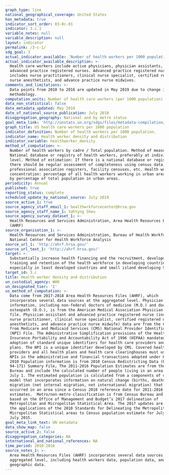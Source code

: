 ```yaml
---
graph_type: line
national_geographical_coverage: United States
has_metadata: true
indicator_sort_order: 03-0c-01
indicator: 3.c.1
variable_notes: null
variable_description: null
layout: indicator
permalink: /3-c-1/
sdg_goal: 3
actual_indicator_available: 'Number of health workers per 1000 population and by metropolitan status '
actual_indicator_available_description: >-
  Health care workers include active physicians, physician assistants, and
  advanced practice registered nurses. Advanced practice registered nurses
  includes nurse practitioners, clinical nurse specialist, certified registered
  nurse anesthetists, and advance practice nurse midwives.
comments_and_limitations: >-
  Data points from 2010 to 2016 are updated in May 2019 due to change in
  methodology.
computation_units: Number of health care workers (per 1000 population)
data_non_statistical: false
date_metadata_updated: May 2019
date_of_national_source_publication: July 2018
disaggregation_geography: National and by metro status
goal_meta_link: 'http://unstats.un.org/sdgs/files/metadata-compilation/Metadata-Goal-3.pdf'
graph_title: US health care workers per 1000 population
indicator_definition: Number of health workers per 1000 population.
indicator_name: Health worker density and distribution
indicator_variable: healthworker_density
method_of_computation: >-
  Number of health workers by cadre / Total population. Method of measurement:
  National database or registry of health workers, preferably at individual
  level. Method of estimation: If there is a national database or registry,
  there should be regular assessment of completeness using census data,
  professional association registers, facility censuses, etc. Health worker
  concentration: percentage of all health workers working in urban areas divided
  by percentage of total population in urban areas.
periodicity: Annual
published: true
reporting_status: complete
scheduled_update_by_national_source: July 2019
source_active_1: true
source_agency_staff_email_1: healthwrkforcecenter@hrsa.gov
source_agency_staff_name_1: Yahtyng Sheu
source_agency_survey_dataset_1: >-
  Health Resources and Services Administration, Area Health Resources Files
  (AHRF)
source_organisation_1: >-
  Health Resources and Services Administration, Bureau of Health Workforce,
  National Center for Health Workforce Analysis
source_url_1: 'http://ahrf.hrsa.gov/'
source_url_text_1: 'http://ahrf.hrsa.gov/'
target: >-
  Substantially increase health financing and the recruitment, development,
  training and retention of the health workforce in developing countries,
  especially in least developed countries and small island developing States.
target_id: 3.c
title: Health worker density and distribution
un_custodial_agency: WHO
un_designated_tier: '1'
us_method_of_computation: >-
  Data come from 2017-2018 Area Health Resources Files (AHRF), which
  incorporates several data sources at the aggregated level. Physician
  information, including non-federal doctors of medicine (M.D.) and doctors of
  osteopath (D.O.), is from the American Medical Association Physician Master
  file. Physician assistant and advanced practice registered nurse (including,
  nurse practitioner, clinical nurse specialist, certified registered nurse
  anesthetists, and advance practice nurse midwife) data are from the Centers
  from Medicare and Medicaid Services (CMS) National Provider Identification
  (NPI) File. The Administrative Simplification provisions of the Health
  Insurance Portability and Accountability Act of 1996 (HIPAA) mandated the
  adoption of standard unique identifiers for health care providers and health
  plans. The NPI is a unique identifier developed by CMS. Covered health care
  providers and all health plans and health care clearinghouses must use the
  NPIs in the administrative and financial transactions adopted under HIPAA. The
  2010 Population information is from 2010 Census Redistricting Data (Public Law
  94-171) Summary File, The 2011-2016 Population Estimates are from the Census
  Bureau and include the calculated number of people living in an area as of
  July 1. The estimated population is calculated from a components of change
  model that incorporates information on natural change (births, deaths) and net
  migration (net internal migration, net international migration) that has
  occurred in an area since a Census 2010 reference date for 2011-2016
  estimates.  Metro/non-metro classification is from Census Bureau and defined
  based on the Office of Management and Budget’s 2017 delineation of
  Metropolitan and Micropolitan Statistical Area. The 2017 updates are based on
  the applications of the 2010 Standards for Delineating the Metropolitan and
  Micropolitan Statistical areas to Census population estimate for July 2014 and
  July 2015.
goal_meta_link_text: UN metadata
data_show_map: false
source_active_2: false
disaggregation_categories: NA
international_and_national_references: NA
time_period: 2010-2016
source_notes_1: >-
  Area Health Resources Files (AHRF) incorporates several data sources at the
  aggregated level, including health workers data, population data, and
  geographic data.
---
```

